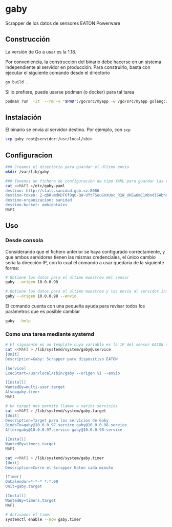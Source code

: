 # gaby
Scrapper de los datos de sensores EATON Powerware

## Construcción
La versión de Go a usar es la 1.18.

Por conveniencia, la construcción del binario debe hacerse en un sistema independiente al servidor en producción. Para construirlo, basta con ejecutar el siguiente comando desde el directorio

```bash
go build .
```

Si lo prefiere, puede usarse podman (o docker) para tal tarea
```bash
podman run  -it  --rm -v "$PWD":/go/src/myapp -w /go/src/myapp golang:1.18-bullseye go build .
```

## Instalación
El binario se envía al servidor destino. Por ejemplo, con ```scp```
```bash
scp gaby root@servidor:/usr/local/sbin
```

## Configuracion
```bash
### Creamos el directorio para guardar el último envio
mkdir /var/lib/gaby

### Tenemos un fichero de configuración de tipo YAML para guardar las credenciales de acceso al backend InfluxDB2:
cat <<MAFI >/etc/gaby.yaml
destino: http://stats.sanidad.gob.sv:8086
destino-token: 2-qbR-mdKDF6f9qO-QW-UftFSeuGnXUoc_R2W_UKEw6mC1mbndISAbnKyw40dCdgaQtfQH2dYFHlRtV0gWpHgA==
destino-organizacion: sanidad
destino-bucket: ambientales
MAFI
```

## Uso
### Desde consola
Considerando que el fichero anterior se haya configurado correctamente, y que ambos servidores tienen las mismas credenciales, el único cambio sería la dirección IP, con lo cual el comando a usar quedaría de la siguiente forma:
```bash
# Obtiene los datos para el último muestreo del sensor 
gaby --origen 10.0.0.98

# Obtiene los datos para el ultimo muestreo y los envía al servidor influxDB
gaby --origen 10.0.0.98 --envio 

```
El comando cuenta con una pequeña ayuda para revisar todos los parámetros que es posible cambiar

```bash
gaby --help 
```

### Como una tarea mediante systemd
```bash
# El siguiente es un template cuya variable es la IP del sensor EATON destino
cat <<MAFI > /lib/systemd/system/gaby@.service 
[Unit]
Description=Gaby: Scrapper para dispositivo EATON

[Service]
ExecStart=/usr/local/sbin/gaby --origen %i --envio

[Install]
WantedBy=multi-user.target
Also=gaby.timer
MAFI

# Un target nos permite llamar a varios servicios
cat <<MAFI > /lib/systemd/system/gaby.target 
[Unit]
Description=Target para los servicios de Gaby
BindsTo=gaby@10.0.0.97.service gaby@10.0.0.98.service
After=gaby@10.0.0.97.service gaby@10.0.0.98.service

[Install]
WantedBy=timers.target
MAFI

cat <<MAFI > /lib/systemd/system/gaby.timer 
[Unit]
Description=Corre el Scrapper Eaton cada minuto

[Timer]
OnCalendar=*-*-* *:*:00
Unit=gaby.target

[Install]
WantedBy=timers.target
MAFI

# Activamos el timer
systemctl enable --now gaby.timer
```
